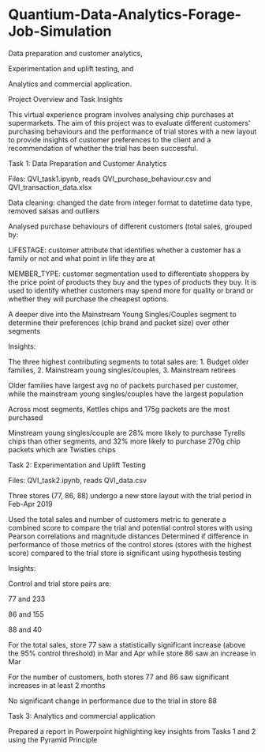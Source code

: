 # Quantium-Data-Analytics-Forage-Job-Simulation

Data preparation and customer analytics,

Experimentation and uplift testing, and

Analytics and commercial application.

Project Overview and Task Insights

This virtual experience program involves analysing chip purchases at supermarkets. The aim of this project was to evaluate different customers' purchasing behaviours and the performance of trial stores with a new layout to provide insights of customer preferences to the client and a recommendation of whether the trial has been successful.

Task 1: Data Preparation and Customer Analytics

Files: QVI_task1.ipynb, reads QVI_purchase_behaviour.csv and QVI_transaction_data.xlsx

Data cleaning: changed the date from integer format to datetime data type, removed salsas and outliers

Analysed purchase behaviours of different customers (total sales, grouped by:

LIFESTAGE: customer attribute that identifies whether a customer has a family or not and what point in life they are at

MEMBER_TYPE: customer segmentation used to differentiate shoppers by the price point of products they buy and the types of products they buy. It is used to identify whether customers may spend more for quality or 
brand or whether they will purchase the cheapest options.

A deeper dive into the Mainstream Young Singles/Couples segment to determine their preferences (chip brand and packet size) over other segments

Insights:

The three highest contributing segments to total sales are: 1. Budget older families, 2. Mainstream young singles/couples, 3. Mainstream retirees

Older families have largest avg no of packets purchased per customer, while the mainstream young singles/couples have the largest population

Across most segments, Kettles chips and 175g packets are the most purchased

Minstream young singles/couple are 28% more likely to purchase Tyrells chips than other segments, and 32% more likely to purchase 270g chip packets which are Twisties chips

Task 2: Experimentation and Uplift Testing

Files: QVI_task2.ipynb, reads QVI_data.csv

Three stores (77, 86, 88) undergo a new store layout with the trial period in Feb-Apr 2019

Used the total sales and number of customers metric to generate a combined score to compare the trial and potential control stores with using Pearson correlations and magnitude distances
Determined if difference in performance of those metrics of the control stores (stores with the highest score) compared to the trial store is significant using hypothesis testing

Insights:

Control and trial store pairs are:

77 and 233

86 and 155

88 and 40

For the total sales, store 77 saw a statistically significant increase (above the 95% control threshold) in Mar and Apr while store 86 saw an increase in Mar

For the number of customers, both stores 77 and 86 saw significant increases in at least 2 months

No significant change in performance due to the trial in store 88

Task 3: Analytics and commercial application

Prepared a report in Powerpoint highlighting key insights from Tasks 1 and 2 using the Pyramid Principle
